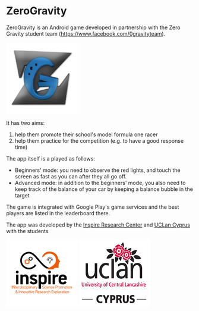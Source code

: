 # ZeroGravity
ZeroGravity is an Android game developed in partnership with the Zero Gravity student team (https://www.facebook.com/0gravityteam).

![Zero Gravity icon][logo-zg]

It has two aims:

1. help them promote their school's model formula one racer
2. help them practice for the competition (e.g. to have a good response time)

The app itself is a played as follows:

- Beginners' mode: you need to observe the red lights, and touch the screen as fast as you can after they all go off.
- Advanced mode: in addition to the beginners' mode, you also need to keep track of the balance of your car by keeping a balance bubble in the target

The game is integrated with Google Play's game services and the best players are listed in the leaderboard there.

The app was developed by the [Inspire Research Center](http://inspirecenter.org) and [UCLan Cyprus](http://www.uclancyprus.ac.cy) with the students

![Inspire Research Center][logo-inspire]
![UCLan Cyprus][logo-uclancy]

[logo-zg]: https://raw.githubusercontent.com/nearchos/ZeroGravity/master/app/src/main/res/mipmap-xxxhdpi/ic_launcher.png "Zero Gravity team"
[logo-inspire]: https://raw.githubusercontent.com/nearchos/ZeroGravity/master/app/src/main/assets/inspire.png "Inspire Research Center"
[logo-uclancy]: https://raw.githubusercontent.com/nearchos/ZeroGravity/master/app/src/main/assets/uclan_cy_small.png "UCLan Cyprus"
